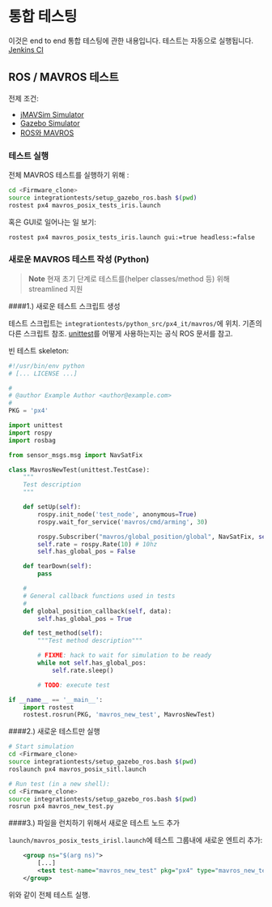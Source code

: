 # 통합 테스팅

이것은 end to end 통합 테스팅에 관한 내용입니다. 테스트는 자동으로 실행됩니다. [Jenkins CI](../test_and_ci/jenkins_ci.md)

## ROS / MAVROS 테스트

전제 조건:

  * [jMAVSim Simulator](../simulation/jmavsim.md)
  * [Gazebo Simulator](../simulation/gazebo.md)
  * [ROS와 MAVROS](../simulation/ros_interface.md)

### 테스트 실행

전체 MAVROS 테스트를 실행하기 위해 :

```sh
cd <Firmware_clone>
source integrationtests/setup_gazebo_ros.bash $(pwd)
rostest px4 mavros_posix_tests_iris.launch
```

혹은 GUI로 일어나는 일 보기:

```sh
rostest px4 mavros_posix_tests_iris.launch gui:=true headless:=false
```

### 새로운 MAVROS 테스트 작성 (Python)

> **Note** 현재 초기 단계로 테스트를(helper classes/method 등) 위해 streamlined 지원

####1.) 새로운 테스트 스크립트 생성

테스트 스크립트는 `integrationtests/python_src/px4_it/mavros/`에 위치. 기존의 다른 스크립트 참조. [unittest](http://wiki.ros.org/unittest)를 어떻게 사용하는지는 공식 ROS 문서를 참고.

빈 테스트 skeleton:

```python
#!/usr/bin/env python
# [... LICENSE ...]

#
# @author Example Author <author@example.com>
#
PKG = 'px4'

import unittest
import rospy
import rosbag

from sensor_msgs.msg import NavSatFix

class MavrosNewTest(unittest.TestCase):
    """
    Test description
    """

    def setUp(self):
        rospy.init_node('test_node', anonymous=True)
        rospy.wait_for_service('mavros/cmd/arming', 30)

        rospy.Subscriber("mavros/global_position/global", NavSatFix, self.global_position_callback)
        self.rate = rospy.Rate(10) # 10hz
        self.has_global_pos = False

    def tearDown(self):
        pass

    #
    # General callback functions used in tests
    #
    def global_position_callback(self, data):
        self.has_global_pos = True

    def test_method(self):
        """Test method description"""

        # FIXME: hack to wait for simulation to be ready
        while not self.has_global_pos:
            self.rate.sleep()

        # TODO: execute test

if __name__ == '__main__':
    import rostest
    rostest.rosrun(PKG, 'mavros_new_test', MavrosNewTest)
```

####2.) 새로운 테스트만 실행

```sh
# Start simulation
cd <Firmware_clone>
source integrationtests/setup_gazebo_ros.bash $(pwd)
roslaunch px4 mavros_posix_sitl.launch

# Run test (in a new shell):
cd <Firmware_clone>
source integrationtests/setup_gazebo_ros.bash $(pwd)
rosrun px4 mavros_new_test.py
```

####3.) 파일을 런치하기 위해서 새로운 테스트 노드 추가

`launch/mavros_posix_tests_irisl.launch`에 테스트 그룹내에 새로운 엔트리 추가:

```xml
	<group ns="$(arg ns)">
		[...]
        <test test-name="mavros_new_test" pkg="px4" type="mavros_new_test.py" />
    </group>
```

위와 같이 전체 테스트 실행.
